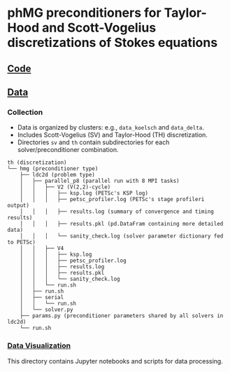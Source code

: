 # phMG preconditioners for Taylor-Hood and Scott-Vogelius discretizations of Stokes equations

## [Code](phmg)


## [Data](data)

### Collection

- Data is organized by clusters: e.g., `data_koelsch` and `data_delta`.
- Includes Scott-Vogelius (SV) and Taylor-Hood (TH) discretization.
- Directories `sv` and `th` contain subdirectories for each solver/preconditioner combination.

```
th (discretization)
└── hmg (preconditioner type)
    ├── ldc2d (problem type)
    │   ├── parallel_p8 (parallel run with 8 MPI tasks)
    │   │   ├── V2 (V(2,2)-cycle)
    │   │   │   ├── ksp.log (PETSc's KSP log)
    │   │   │   ├── petsc_profiler.log (PETSc's stage profileri output)
    │   │   │   ├── results.log (summary of convergence and timing results)
    │   │   │   ├── results.pkl (pd.DataFram containing more detailed data) 
    │   │   │   └── sanity_check.log (solver parameter dictionary fed to PETSc)
    │   │   ├── V4
    │   │   │   ├── ksp.log
    │   │   │   ├── petsc_profiler.log
    │   │   │   ├── results.log
    │   │   │   ├── results.pkl
    │   │   │   └── sanity_check.log
    │   │   └── run.sh
    │   ├── run.sh
    │   ├── serial
    │   │   └── run.sh
    │   └── solver.py
    ├── params.py (preconditioner parameters shared by all solvers in ldc2d)
    └── run.sh
```

### [Data Visualization](data/plot_data)

This directory contains Jupyter notebooks and scripts for data processing.
